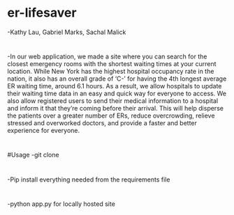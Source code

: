 # er-lifesaver
-Kathy Lau, Gabriel Marks, Sachal Malick
#
-In our web application, we made a site where you can search for the closest emergency rooms with the shortest waiting times at your current location. While New York has the highest hospital occupancy rate in the nation, it also has an overall grade of ‘C-’ for having the 4th longest average ER waiting time, around 6.1 hours. As a result, we allow hospitals to update their waiting time data in an easy and quick way for everyone to access. We also allow registered users to send their medical information to a hospital and inform it that they’re coming before their arrival. This will help disperse the patients over a greater number of ERs, reduce overcrowding, relieve stressed and overworked doctors, and provide a faster and better experience for everyone. 
#
#
#Usage
-git clone <SSH PATH>
#
-Pip install everything needed from the requirements file
#
-python app.py for locally hosted site
